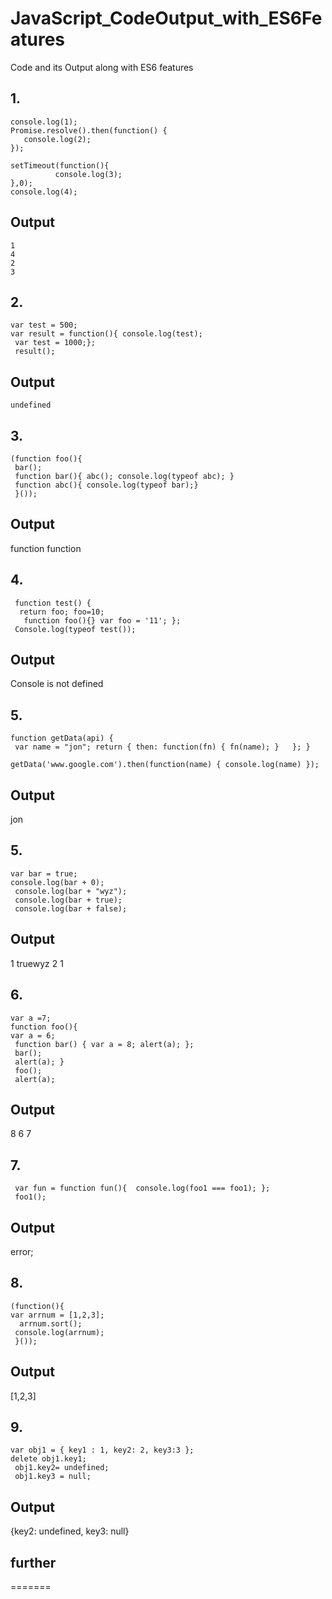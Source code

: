 # JavaScript_CodeOutput_with_ES6Features
Code and its Output along with ES6 features

## 1.
```
console.log(1); 
Promise.resolve().then(function() {
   console.log(2); 
}); 

setTimeout(function(){
   	      console.log(3); 
},0); 
console.log(4);
```
## Output 
	1
	4
	2
	3
	
## 2.
```
var test = 500; 
var result = function(){ console.log(test);
 var test = 1000;}; 
 result();
```
## Output
	undefined

## 3.
```
(function foo(){ 
 bar();
 function bar(){ abc(); console.log(typeof abc); }
 function abc(){ console.log(typeof bar);}  
 }());
```
## Output
function  function

## 4.
```
 function test() {
  return foo; foo=10; 
   function foo(){} var foo = '11'; };
 Console.log(typeof test());
```
## Output
Console is not defined

## 5.
```
function getData(api) {
 var name = "jon"; return { then: function(fn) { fn(name); }   }; }
 
getData('www.google.com').then(function(name) { console.log(name) });
```
## Output
jon

## 5.
```
var bar = true; 
console.log(bar + 0); 
 console.log(bar + "wyz");
 console.log(bar + true);
 console.log(bar + false);
```
## Output
 1 truewyz 2 1

## 6.
```
var a =7; 
function foo(){ 
var a = 6;
 function bar() { var a = 8; alert(a); };
 bar(); 
 alert(a); }
 foo(); 
 alert(a);
 ```
 ## Output
   8 6 7

## 7.
```
 var fun = function fun(){  console.log(foo1 === foo1); }; 
 foo1();
 ```
 ## Output
  error;

## 8.
```
(function(){ 
var arrnum = [1,2,3];
  arrnum.sort();
 console.log(arrnum); 
 }());
 ```
## Output 
[1,2,3]


## 9.
```
var obj1 = { key1 : 1, key2: 2, key3:3 };
delete obj1.key1;
 obj1.key2= undefined; 
 obj1.key3 = null; 
 ```
## Output
  {key2: undefined, key3: null}

## further
=======

